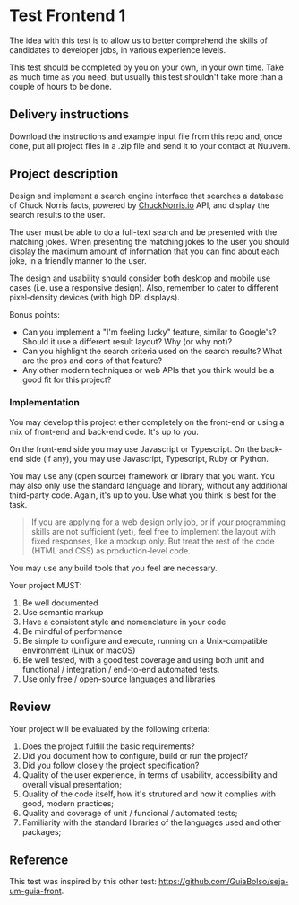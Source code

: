 # Test Frontend 1

The idea with this test is to allow us to better comprehend the skills of candidates to developer jobs, in various experience levels.

This test should be completed by you on your own, in your own time. Take as much time as you need, but usually this test shouldn't take more than a couple of hours to be done.

## Delivery instructions

Download the instructions and example input file from this repo and, once done, put all project files in a .zip file and send it to your contact at Nuuvem.

## Project description

Design and implement a search engine interface that searches a database of Chuck Norris facts, powered by [ChuckNorris.io](https://api.chucknorris.io) API, and display the search results to the user.

The user must be able to do a full-text search and be presented with the matching jokes. When presenting the matching jokes to the user you should display the maximum amount of information that you can find about each joke, in a friendly manner to the user.

The design and usability should consider both desktop and mobile use cases (i.e. use a responsive design). Also, remember to cater to different pixel-density devices (with high DPI displays).

Bonus points:

- Can you implement a "I'm feeling lucky" feature, similar to Google's? Should it use a different result layout? Why (or why not)?
- Can you highlight the search criteria used on the search results? What are the pros and cons of that feature?
- Any other modern techniques or web APIs that you think would be a good fit for this project?

### Implementation

You may develop this project either completely on the front-end or using a mix of front-end and back-end code. It's up to you.

On the front-end side you may use Javascript or Typescript. On the back-end side (if any), you may use Javascript, Typescript, Ruby or Python.

You may use any (open source) framework or library that you want. You may also only use the standard language and library, without any additional third-party code. Again, it's up to you. Use what you think is best for the task.

> If you are applying for a web design only job, or if your programming skills are not sufficient (yet), feel free to implement the layout with fixed responses, like a mockup only. But treat the rest of the code (HTML and CSS) as production-level code.

You may use any build tools that you feel are necessary.

Your project MUST:

1. Be well documented
1. Use semantic markup
1. Have a consistent style and nomenclature in your code
1. Be mindful of performance
1. Be simple to configure and execute, running on a Unix-compatible environment (Linux or macOS)
1. Be well tested, with a good test coverage and using both unit and functional / integration / end-to-end automated tests.
1. Use only free / open-source languages and libraries

## Review

Your project will be evaluated by the following criteria:

1. Does the project fulfill the basic requirements?
1. Did you document how to configure, build or run the project?
1. Did you follow closely the project specification?
1. Quality of the user experience, in terms of usability, accessibility and overall visual presentation;
1. Quality of the code itself, how it's strutured and how it complies with good, modern practices;
1. Quality and coverage of unit / funcional / automated tests;
1. Familiarity with the standard libraries of the languages used and other packages;

## Reference

This test was inspired by this other test: <https://github.com/GuiaBolso/seja-um-guia-front>.
